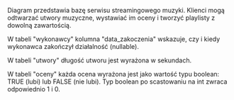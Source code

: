 Diagram przedstawia bazę serwisu streamingowego muzyki. Klienci mogą odtwarzać
utwory muzyczne, wystawiać im oceny i tworzyć playlisty z dowolną zawartością.

W tabeli "wykonawcy" kolumna "data_zakoczenia" wskazuje, czy i kiedy wykonawca
zakończył działalność (nullable).

W tabeli "utwory" długość utworu jest wyrażona w sekundach.

W tabeli "oceny" każda ocena wyrażona jest jako wartość typu boolean: TRUE (lubi)
lub FALSE (nie lubi). Typ boolean po scastowaniu na int zwraca odpowiednio 1 i 0.